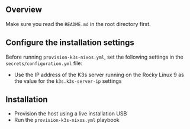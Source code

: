 ## Overview
Make sure you read the `README.md` in the root directory first.

## Configure the installation settings
Before running `provision-k3s-nixos.yml`, set the following settings in the `secrets/configuration.yml` file:
- Use the IP address of the K3s server running on the Rocky Linux 9 as the value for the `k3s.k3s-server-ip` settings

## Installation
- Provision the host using a live installation USB
- Run the `provision-k3s-nixos.yml` playbook
